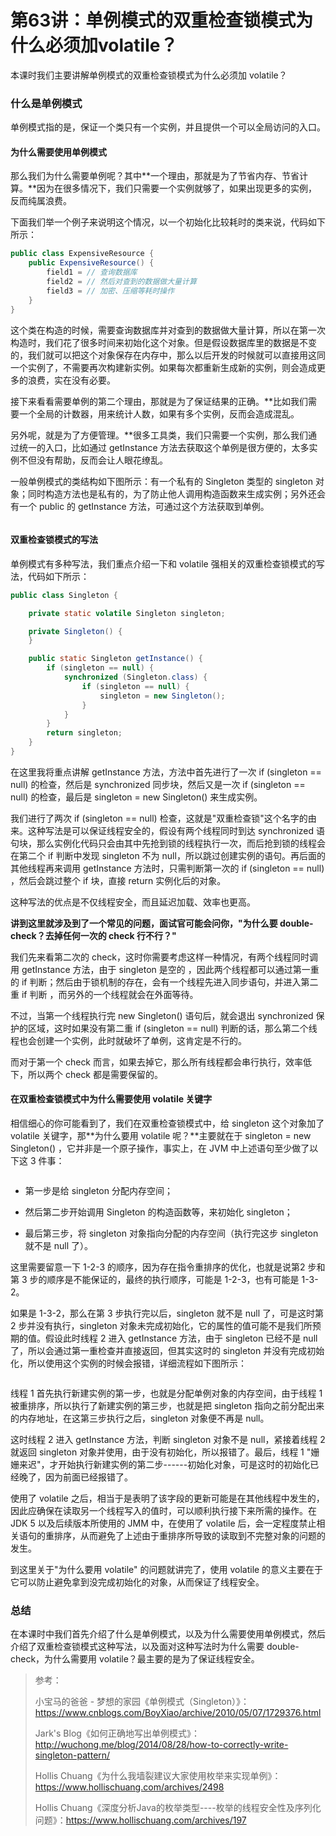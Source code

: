 # 第63讲：单例模式的双重检查锁模式为什么必须加volatile？

本课时我们主要讲解单例模式的双重检查锁模式为什么必须加 volatile？

### 什么是单例模式

单例模式指的是，保证一个类只有一个实例，并且提供一个可以全局访问的入口。

#### 为什么需要使用单例模式

那么我们为什么需要单例呢？其中\*\*一个理由，那就是为了节省内存、节省计算。\*\*因为在很多情况下，我们只需要一个实例就够了，如果出现更多的实例，反而纯属浪费。

下面我们举一个例子来说明这个情况，以一个初始化比较耗时的类来说，代码如下所示：

```java
public class ExpensiveResource {
    public ExpensiveResource() {
        field1 = // 查询数据库
        field2 = // 然后对查到的数据做大量计算
        field3 = // 加密、压缩等耗时操作
    }
}
```

这个类在构造的时候，需要查询数据库并对查到的数据做大量计算，所以在第一次构造时，我们花了很多时间来初始化这个对象。但是假设数据库里的数据是不变的，我们就可以把这个对象保存在内存中，那么以后开发的时候就可以直接用这同一个实例了，不需要再次构建新实例。如果每次都重新生成新的实例，则会造成更多的浪费，实在没有必要。

接下来看看需要单例的第二个理由，那就是为了保证结果的正确。\*\*比如我们需要一个全局的计数器，用来统计人数，如果有多个实例，反而会造成混乱。

另外呢，就是为了方便管理。\*\*很多工具类，我们只需要一个实例，那么我们通过统一的入口，比如通过 getInstance 方法去获取这个单例是很方便的，太多实例不但没有帮助，反而会让人眼花缭乱。

一般单例模式的类结构如下图所示：有一个私有的 Singleton 类型的 singleton 对象；同时构造方法也是私有的，为了防止他人调用构造函数来生成实例；另外还会有一个 public 的 getInstance 方法，可通过这个方法获取到单例。


<Image alt="" src="https://s0.lgstatic.com/i/image3/M01/05/B6/Ciqah16BpV-AG9iPAAAf42nvy5s798.png"/> 


#### 双重检查锁模式的写法

单例模式有多种写法，我们重点介绍一下和 volatile 强相关的双重检查锁模式的写法，代码如下所示：

```java
public class Singleton {

    private static volatile Singleton singleton;

    private Singleton() {
    }

    public static Singleton getInstance() {
        if (singleton == null) {
            synchronized (Singleton.class) {
                if (singleton == null) {
                    singleton = new Singleton();
                }
            }
        }
        return singleton;
    }
}
```

在这里我将重点讲解 getInstance 方法，方法中首先进行了一次 if (singleton == null) 的检查，然后是 synchronized 同步块，然后又是一次 if (singleton == null) 的检查，最后是 singleton = new Singleton() 来生成实例。

我们进行了两次 if (singleton == null) 检查，这就是"双重检查锁"这个名字的由来。这种写法是可以保证线程安全的，假设有两个线程同时到达 synchronized 语句块，那么实例化代码只会由其中先抢到锁的线程执行一次，而后抢到锁的线程会在第二个 if 判断中发现 singleton 不为 null，所以跳过创建实例的语句。再后面的其他线程再来调用 getInstance 方法时，只需判断第一次的 if (singleton == null) ，然后会跳过整个 if 块，直接 return 实例化后的对象。

这种写法的优点是不仅线程安全，而且延迟加载、效率也更高。

**讲到这里就涉及到了一个常见的问题，面试官可能会问你，"为什么要 double-check？去掉任何一次的 check 行不行？"**

我们先来看第二次的 check，这时你需要考虑这样一种情况，有两个线程同时调用 getInstance 方法，由于 singleton 是空的 ，因此两个线程都可以通过第一重的 if 判断；然后由于锁机制的存在，会有一个线程先进入同步语句，并进入第二重 if 判断 ，而另外的一个线程就会在外面等待。

不过，当第一个线程执行完 new Singleton() 语句后，就会退出 synchronized 保护的区域，这时如果没有第二重 if (singleton == null) 判断的话，那么第二个线程也会创建一个实例，此时就破坏了单例，这肯定是不行的。

而对于第一个 check 而言，如果去掉它，那么所有线程都会串行执行，效率低下，所以两个 check 都是需要保留的。

#### 在双重检查锁模式中为什么需要使用 volatile 关键字

相信细心的你可能看到了，我们在双重检查锁模式中，给 singleton 这个对象加了 volatile 关键字，那\*\*为什么要用 volatile 呢？\*\*主要就在于 singleton = new Singleton() ，它并非是一个原子操作，事实上，在 JVM 中上述语句至少做了以下这 3 件事：


<Image alt="" src="https://s0.lgstatic.com/i/image3/M01/7E/CC/Cgq2xl6BpWCAMBaVAACFIdffjfM852.png"/> 


* 第一步是给 singleton 分配内存空间；

* 然后第二步开始调用 Singleton 的构造函数等，来初始化 singleton；

* 最后第三步，将 singleton 对象指向分配的内存空间（执行完这步 singleton 就不是 null 了）。

这里需要留意一下 1-2-3 的顺序，因为存在指令重排序的优化，也就是说第2 步和第 3 步的顺序是不能保证的，最终的执行顺序，可能是 1-2-3，也有可能是 1-3-2。

如果是 1-3-2，那么在第 3 步执行完以后，singleton 就不是 null 了，可是这时第 2 步并没有执行，singleton 对象未完成初始化，它的属性的值可能不是我们所预期的值。假设此时线程 2 进入 getInstance 方法，由于 singleton 已经不是 null 了，所以会通过第一重检查并直接返回，但其实这时的 singleton 并没有完成初始化，所以使用这个实例的时候会报错，详细流程如下图所示：


<Image alt="" src="https://s0.lgstatic.com/i/image3/M01/7E/CC/Cgq2xl6BpWCAB6QQAAEKacFd0CE542.png"/> 


线程 1 首先执行新建实例的第一步，也就是分配单例对象的内存空间，由于线程 1 被重排序，所以执行了新建实例的第三步，也就是把 singleton 指向之前分配出来的内存地址，在这第三步执行之后，singleton 对象便不再是 null。

这时线程 2 进入 getInstance 方法，判断 singleton 对象不是 null，紧接着线程 2 就返回 singleton 对象并使用，由于没有初始化，所以报错了。最后，线程 1 "姗姗来迟"，才开始执行新建实例的第二步------初始化对象，可是这时的初始化已经晚了，因为前面已经报错了。

使用了 volatile 之后，相当于是表明了该字段的更新可能是在其他线程中发生的，因此应确保在读取另一个线程写入的值时，可以顺利执行接下来所需的操作。在 JDK 5 以及后续版本所使用的 JMM 中，在使用了 volatile 后，会一定程度禁止相关语句的重排序，从而避免了上述由于重排序所导致的读取到不完整对象的问题的发生。

到这里关于"为什么要用 volatile" 的问题就讲完了，使用 volatile 的意义主要在于它可以防止避免拿到没完成初始化的对象，从而保证了线程安全。

### 总结

在本课时中我们首先介绍了什么是单例模式，以及为什么需要使用单例模式，然后介绍了双重检查锁模式这种写法，以及面对这种写法时为什么需要 double-check，为什么需要用 volatile？最主要的是为了保证线程安全。
> 参考：  
>
> 小宝马的爸爸 - 梦想的家园《单例模式（Singleton）》：<https://www.cnblogs.com/BoyXiao/archive/2010/05/07/1729376.html>  
>
> Jark's Blog《如何正确地写出单例模式》：<http://wuchong.me/blog/2014/08/28/how-to-correctly-write-singleton-pattern/>  
>
> Hollis Chuang《为什么我墙裂建议大家使用枚举来实现单例》：<https://www.hollischuang.com/archives/2498>  
>
> Hollis Chuang《深度分析Java的枚举类型----枚举的线程安全性及序列化问题》：<https://www.hollischuang.com/archives/197>

